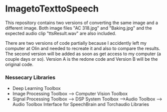# ImagetoTexttoSpeech
This repository contains two versions of converting the same image and a different image. Both image files "AC 318.jpg" and "Baking.jpg" and the expected audio clip "ttsResult.wav" are also included.

There are two versions of code partially because I accidently left my computer at Olin and needed to recreate it and also to compare the results. The second version will be added as soon as get access to my computer (a couple days or so). Version A is the redone code and Version B will be the original code.

### Nessecary Libraries
- Deep Learning Toolbox
- Image Processing Toolbox --> Computer Vision Toolbox
- Signal Processing Toolbox --> DSP System Toolbox -->Audio Toolbox --> Audio Toolbox Interface for SpeechBrain and Torchaudio Libraries
